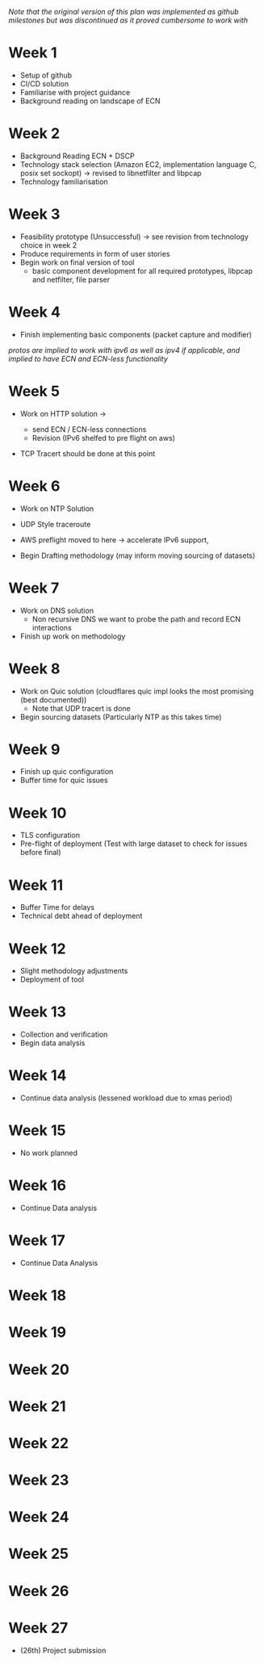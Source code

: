 *Note that the original version of this plan was implemented as github milestones but was discontinued as it proved cumbersome to work with*

# Week 1

- Setup of github
- CI/CD solution
- Familiarise with project guidance
- Background reading on landscape of ECN

# Week 2

- Background Reading ECN + DSCP
- Technology stack selection (Amazon EC2, implementation language C, posix set sockopt) -> revised to libnetfilter and libpcap
- Technology familiarisation

# Week 3

- Feasibility prototype (Unsuccessful) -> see revision from technology choice in week 2
- Produce requirements in form of user stories
- Begin work on final version of tool
    - basic component development for all required prototypes, libpcap and netfilter, file parser

# Week 4

- Finish implementing basic components (packet capture and modifier)

*protos are implied to work with ipv6 as well as ipv4 if applicable, and implied to have ECN and ECN-less functionality*
# Week 5


- Work on HTTP solution ->
    - send ECN / ECN-less connections
    - Revision (IPv6 shelfed to pre flight on aws)

- TCP Tracert should be done at this point

# Week 6

- Work on NTP Solution
- UDP Style traceroute

- AWS preflight moved to here -> accelerate IPv6 support,

- Begin Drafting methodology (may inform moving sourcing of datasets)

# Week 7

- Work on DNS solution
    - Non recursive DNS we want to probe the path and record ECN interactions
- Finish up work on methodology
# Week 8

- Work on Quic solution (cloudflares quic impl looks the most promising (best documented))
    - Note that UDP tracert is done
- Begin sourcing datasets (Particularly NTP as this takes time)
# Week 9

- Finish up quic configuration
- Buffer time for quic issues

# Week 10

- TLS configuration
- Pre-flight of deployment (Test with large dataset to check for issues before final)

# Week 11

- Buffer Time for delays
- Technical debt ahead of deployment

# Week 12

- Slight methodology adjustments
- Deployment of tool

# Week 13

- Collection and verification
- Begin data analysis

# Week 14

- Continue data analysis (lessened workload due to xmas period)

# Week 15

- No work planned

# Week 16

- Continue Data analysis

# Week 17

- Continue Data Analysis

# Week 18
# Week 19
# Week 20
# Week 21
# Week 22
# Week 23
# Week 24
# Week 25
# Week 26

# Week 27

- (26th) Project submission

